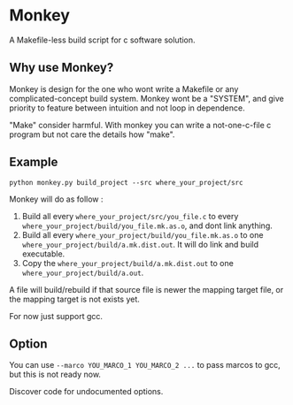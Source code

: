 # Monkey
A Makefile-less build script for c software solution.

## Why use Monkey?

Monkey is design for the one who wont write a Makefile or any complicated-concept build system. Monkey wont be a "SYSTEM", and give priority to feature between intuition and not loop in dependence.

"Make" consider harmful. With monkey you can write a not-one-c-file c program but not care the details how "make".

## Example 

```
python monkey.py build_project --src where_your_project/src
```

Monkey will do as follow :

1. Build all every `where_your_project/src/you_file.c` to every `where_your_project/build/you_file.mk.as.o`, and dont link anything. 
2. Build all every `where_your_project/build/you_file.mk.as.o` to one `where_your_project/build/a.mk.dist.out`. It will do link and build executable.
3. Copy the `where_your_project/build/a.mk.dist.out` to one `where_your_project/build/a.out`.

A file will build/rebuild if that source file is newer the mapping target file, or the mapping target is not exists yet.

For now just support gcc.

## Option

You can use `--marco YOU_MARCO_1 YOU_MARCO_2 ...` to pass marcos to gcc, but this is not ready now.

Discover code for undocumented options.
